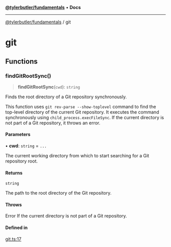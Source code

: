 [**@tylerbutler/fundamentals**](README.md) • **Docs**

***

[@tylerbutler/fundamentals](README.md) / git

# git

## Functions

### findGitRootSync()

> **findGitRootSync**(`cwd`): `string`

Finds the root directory of a Git repository synchronously.

This function uses `git rev-parse --show-toplevel` command to find the top-level directory
of the current Git repository. It executes the command synchronously using `child_process.execFileSync`.
If the current directory is not part of a Git repository, it throws an error.

#### Parameters

• **cwd**: `string` = `...`

The current working directory from which to start searching for a Git repository root.

#### Returns

`string`

The path to the root directory of the Git repository.

#### Throws

Error If the current directory is not part of a Git repository.

#### Defined in

[git.ts:17](https://github.com/tylerbutler/tools-monorepo/blob/main/packages/fundamentals/src/git.ts#L17)
